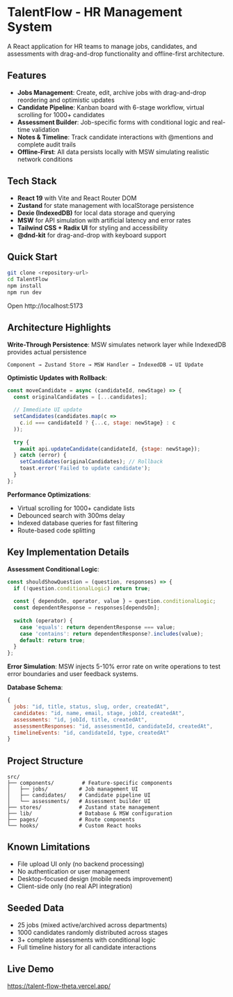 # TalentFlow - HR Management System

A React application for HR teams to manage jobs, candidates, and assessments with drag-and-drop functionality and offline-first architecture.

## Features

- **Jobs Management**: Create, edit, archive jobs with drag-and-drop reordering and optimistic updates
- **Candidate Pipeline**: Kanban board with 6-stage workflow, virtual scrolling for 1000+ candidates
- **Assessment Builder**: Job-specific forms with conditional logic and real-time validation
- **Notes & Timeline**: Track candidate interactions with @mentions and complete audit trails
- **Offline-First**: All data persists locally with MSW simulating realistic network conditions

## Tech Stack

- **React 19** with Vite and React Router DOM
- **Zustand** for state management with localStorage persistence
- **Dexie (IndexedDB)** for local data storage and querying
- **MSW** for API simulation with artificial latency and error rates
- **Tailwind CSS + Radix UI** for styling and accessibility
- **@dnd-kit** for drag-and-drop with keyboard support

## Quick Start

```bash
git clone <repository-url>
cd TalentFlow
npm install
npm run dev
```

Open http://localhost:5173

## Architecture Highlights

**Write-Through Persistence**: MSW simulates network layer while IndexedDB provides actual persistence
```
Component → Zustand Store → MSW Handler → IndexedDB → UI Update
```

**Optimistic Updates with Rollback**:
```javascript
const moveCandidate = async (candidateId, newStage) => {
  const originalCandidates = [...candidates];
  
  // Immediate UI update
  setCandidates(candidates.map(c => 
    c.id === candidateId ? {...c, stage: newStage} : c
  ));
  
  try {
    await api.updateCandidate(candidateId, {stage: newStage});
  } catch (error) {
    setCandidates(originalCandidates); // Rollback
    toast.error('Failed to update candidate');
  }
};
```

**Performance Optimizations**:
- Virtual scrolling for 1000+ candidate lists
- Debounced search with 300ms delay
- Indexed database queries for fast filtering
- Route-based code splitting

## Key Implementation Details

**Assessment Conditional Logic**:
```javascript
const shouldShowQuestion = (question, responses) => {
  if (!question.conditionalLogic) return true;
  
  const { dependsOn, operator, value } = question.conditionalLogic;
  const dependentResponse = responses[dependsOn];
  
  switch (operator) {
    case 'equals': return dependentResponse === value;
    case 'contains': return dependentResponse?.includes(value);
    default: return true;
  }
};
```

**Error Simulation**: MSW injects 5-10% error rate on write operations to test error boundaries and user feedback systems.

**Database Schema**:
```javascript
{
  jobs: "id, title, status, slug, order, createdAt",
  candidates: "id, name, email, stage, jobId, createdAt",
  assessments: "id, jobId, title, createdAt",
  assessmentResponses: "id, assessmentId, candidateId, createdAt",
  timelineEvents: "id, candidateId, type, createdAt"
}
```

## Project Structure

```
src/
├── components/         # Feature-specific components
│   ├── jobs/          # Job management UI
│   ├── candidates/    # Candidate pipeline UI  
│   └── assessments/   # Assessment builder UI
├── stores/            # Zustand state management
├── lib/               # Database & MSW configuration
├── pages/             # Route components
└── hooks/             # Custom React hooks
```

## Known Limitations

- File upload UI only (no backend processing)
- No authentication or user management
- Desktop-focused design (mobile needs improvement)
- Client-side only (no real API integration)

## Seeded Data

- 25 jobs (mixed active/archived across departments)
- 1000 candidates randomly distributed across stages
- 3+ complete assessments with conditional logic
- Full timeline history for all candidate interactions

## Live Demo

https://talent-flow-theta.vercel.app/

